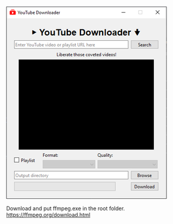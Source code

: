 ![YT Downloader GUI](./img/image.png)

Download and put ffmpeg.exe in the root folder.
https://ffmpeg.org/download.html